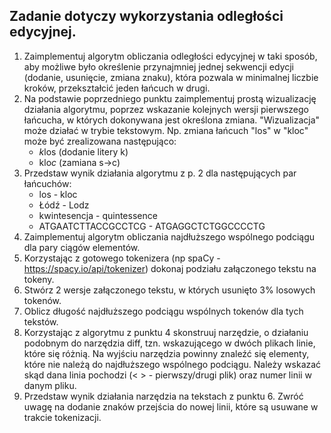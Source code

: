 ## Zadanie dotyczy wykorzystania odległości edycyjnej.

1. Zaimplementuj algorytm obliczania odległości edycyjnej w taki sposób, aby możliwe było określenie przynajmniej jednej
   sekwencji edycji (dodanie, usunięcie, zmiana znaku), która pozwala w minimalnej liczbie kroków, przekształcić jeden
   łańcuch w drugi.
2. Na podstawie poprzedniego punktu zaimplementuj prostą wizualizację działania algorytmu, poprzez wskazanie kolejnych
   wersji pierwszego łańcucha, w których dokonywana jest określona zmiana. "Wizualizacja" może działać w trybie
   tekstowym. Np. zmiana łańcuch "los" w "kloc" może być zrealizowana następująco:
    - *k*los (dodanie litery k)
    - klo*c* (zamiana s->c)
3. Przedstaw wynik działania algorytmu z p. 2 dla następujących par łańcuchów:
    - los - kloc
    - Łódź - Lodz
    - kwintesencja - quintessence
    - ATGAATCTTACCGCCTCG - ATGAGGCTCTGGCCCCTG
4. Zaimplementuj algorytm obliczania najdłuższego wspólnego podciągu dla pary ciągów elementów.
5. Korzystając z gotowego tokenizera (np spaCy - https://spacy.io/api/tokenizer) dokonaj podziału załączonego tekstu na
   tokeny.
6. Stwórz 2 wersje załączonego tekstu, w których usunięto 3% losowych tokenów.
7. Oblicz długość najdłuższego podciągu wspólnych tokenów dla tych tekstów.
8. Korzystając z algorytmu z punktu 4 skonstruuj narzędzie, o działaniu podobnym do narzędzia diff, tzn. wskazującego w
   dwóch plikach linie, które się różnią. Na wyjściu narzędzia powinny znaleźć się elementy, które nie należą do
   najdłuższego wspólnego podciągu. Należy wskazać skąd dana linia pochodzi (< > - pierwszy/drugi plik) oraz numer linii
   w danym pliku.
9. Przedstaw wynik działania narzędzia na tekstach z punktu 6. Zwróć uwagę na dodanie znaków przejścia do nowej linii,
   które są usuwane w trakcie tokenizacji.